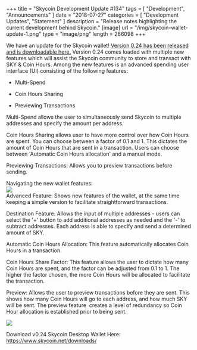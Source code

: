 +++
title = "Skycoin Development Update #134"
tags = [
    "Development",
    "Announcements"
]
date = "2018-07-27"
categories = [
    "Development Updates",
    "Statement"
]
description = "Release notes highlighting the current development behind Skycoin."
[image]
    url = "/img/skycoin-wallet-update-1.png"
    type = "image/png"
    length = 266098
+++

We have an update for the Skycoin wallet! [Version 0.24 has been released and is downloadable here.](https://www.skycoin.net/downloads/) Version 0.24 comes loaded with multiple new features which will assist the Skycoin community to store and transact with SKY & Coin Hours. Among the new features is an advanced spending user interface (UI) consisting of the following features:

-   Multi-Spend

-   Coin Hours Sharing

-   Previewing Transactions

Multi-Spend allows the user to simultaneously send Skycoin to multiple addresses and specify the amount per address.

Coin Hours Sharing allows user to have more control over how Coin Hours are spent. You can choose between a factor of 0.1 and 1. This dictates the amount of Coin Hours that are sent in a transaction. Users can choose between 'Automatic Coin Hours allocation' and a manual mode.

Previewing Transactions: Allows you to preview transactions before sending.

Navigating the new wallet features:\
![](/img/skycoin-wallet-update-1.png)\
Advanced Feature: Shows new features of the wallet, at the same time keeping a simple version to facilitate straightforward transactions.

Destination Feature: Allows the input of multiple addresses - users can select the '+' button to add additional addresses as needed and the '-' to subtract addresses. Each address is able to specify and send a determined amount of SKY.

Automatic Coin Hours Allocation: This feature automatically allocates Coin Hours in a transaction.

Coin Hours Share Factor: This feature allows the user to dictate how many Coin Hours are spent, and the factor can be adjusted from 0.1 to 1. The higher the factor chosen, the more Coin Hours will be allocated to facilitate the transaction.

Preview: Allows the user to preview transactions before they are sent. This shows how many Coin Hours will go to each address, and how much SKY will be sent. The preview feature  creates a level of redundancy so Coin Hour allocation is established prior to being sent.

![](/img/skycoin-wallet-update-2.png)

Download v0.24 Skycoin Desktop Wallet Here: <https://www.skycoin.net/downloads/>
